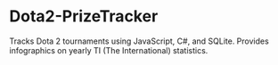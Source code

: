# Dota2-PrizeTracker
Tracks Dota 2 tournaments using JavaScript, C#, and SQLite.  Provides infographics on yearly TI (The International) statistics.

